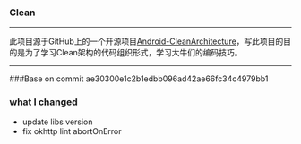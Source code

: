 ### Clean

---

此项目源于GitHub上的一个开源项目[Android-CleanArchitecture](https://github.com/android10/Android-CleanArchitecture)，写此项目的目的是为了学习Clean架构的代码组织形式，学习大牛们的编码技巧。

---
###Base on 
commit ae30300e1c2b1edbb096ad42ae66fc34c4979bb1

### what I changed
* update libs version
* fix okhttp lint abortOnError